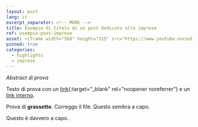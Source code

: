 ```yaml
---
layout: post
lang: it
excerpt_separator: <!-- MORE -->
title: Esempio di titolo di un post dedicato alle imprese
ref: esempio-post-imprese
asset: <iframe width="560" height="315" src="https://www.youtube-nocookie.com/embed/ytoY04Ioqqw" frameborder="0" allow="accelerometer; autoplay; encrypted-media; gyroscope; picture-in-picture" allowfullscreen></iframe>
pinned: true
categories:
  - highlights
  - imprese
---
```


_Abstract di prova_

<!-- MORE -->

Testo di prova con un [link](http://google.com/){:target="_blank" rel="noopener noreferrer"} e un [link interno](https://innovazione.gov.it/).

Prova di **grassetto**. Correggo il file.
Questo sembra a capo.

Questo è davvero a capo.
